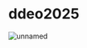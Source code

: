 # ddeo2025
![unnamed](https://github.com/user-attachments/assets/f14f3485-679d-4e7c-b192-91ef22ab0d9f)
